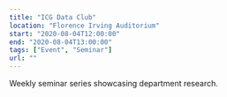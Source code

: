 ```yaml
---
title: "ICG Data Club"
location: "Florence Irving Auditorium"
start: "2020-08-04T12:00:00"
end: "2020-08-04T13:00:00"
tags: ["Event", "Seminar"]
url: ""
---
```


Weekly seminar series showcasing department research.

<!-- endexcerpt -->
